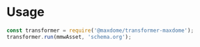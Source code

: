 # Usage

```javascript
const transformer = require('@maxdome/transformer-maxdome');
transformer.run(mmwAsset, 'schema.org');
```
